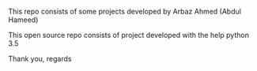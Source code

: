 This repo consists of some projects developed by Arbaz Ahmed (Abdul Hameed)

This open source repo consists of project developed with the help python 3.5

Thank you,
regards
